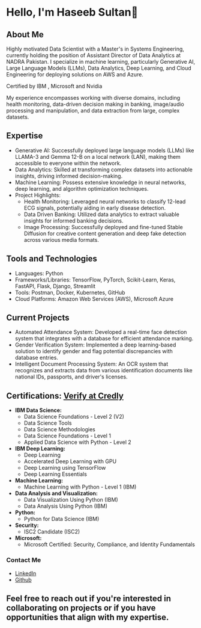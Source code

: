 # Hello, I'm Haseeb Sultan👋

## About Me
Highly motivated Data Scientist with a Master's in Systems Engineering, currently holding the position of Assistant Director of Data Analytics at NADRA Pakistan. I specialize in machine learning, particularly Generative AI, Large Language Models (LLMs), Data Analytics, Deep Learning, and Cloud Engineering for deploying solutions on AWS and Azure. 

Certified by IBM , Microsoft and Nvidia

My experience encompasses working with diverse domains, including health monitoring, data-driven decision making in banking, image/audio processing and manipulation, and data extraction from large, complex datasets.

## Expertise
- Generative AI: Successfully deployed large language models (LLMs) like LLAMA-3 and Gemma 12-B on a local network (LAN), making them accessible to everyone within the network.
- Data Analytics: Skilled at transforming complex datasets into actionable insights, driving informed decision-making.
- Machine Learning: Possess extensive knowledge in neural networks, deep learning, and algorithm optimization techniques.
- Project Highlights:
  - Health Monitoring: Leveraged neural networks to classify 12-lead ECG signals, potentially aiding in early disease detection.
  - Data Driven Banking: Utilized data analytics to extract valuable insights for informed banking decisions.
  - Image Processing: Successfully deployed and fine-tuned Stable Diffusion for creative content generation and deep fake detection across various media formats.

## Tools and Technologies
- Languages: Python
- Frameworks/Libraries: TensorFlow, PyTorch, Scikit-Learn, Keras, FastAPI, Flask, Django, Streamlit
- Tools: Postman, Docker, Kubernetes, GitHub
- Cloud Platforms: Amazon Web Services (AWS), Microsoft Azure

## Current Projects
- Automated Attendance System: Developed a real-time face detection system that integrates with a database for efficient attendance marking.
- Gender Verification System: Implemented a deep learning-based solution to identify gender and flag potential discrepancies with database entries.
- Intelligent Document Processing System: An OCR system that recognizes and extracts data from various identification documents like national IDs, passports, and driver's licenses.

## Certifications: [Verify at Credly](https://www.credly.com/users/haseeb-sultan/badges)
- **IBM Data Science:**
  - Data Science Foundations - Level 2 (V2)
  - Data Science Tools
  - Data Science Methodologies
  - Data Science Foundations - Level 1
  - Applied Data Science with Python - Level 2
- **IBM Deep Learning:**
  - Deep Learning
  - Accelerated Deep Learning with GPU
  - Deep Learning using TensorFlow
  - Deep Learning Essentials
- **Machine Learning:**
  - Machine Learning with Python - Level 1 (IBM)
- **Data Analysis and Visualization:**
  - Data Visualization Using Python (IBM)
  - Data Analysis Using Python (IBM)
- **Python:**
  - Python for Data Science (IBM)
- **Security:**
  - ISC2 Candidate (ISC2)
- **Microsoft:**
  - Microsoft Certified: Security, Compliance, and Identity Fundamentals

### Contact Me
- [LinkedIn](https://www.linkedin.com/in/haseebsultan/)
- [Github](https://github.com/haseebsultankhan)

## Feel free to reach out if you're interested in collaborating on projects or if you have opportunities that align with my expertise.
